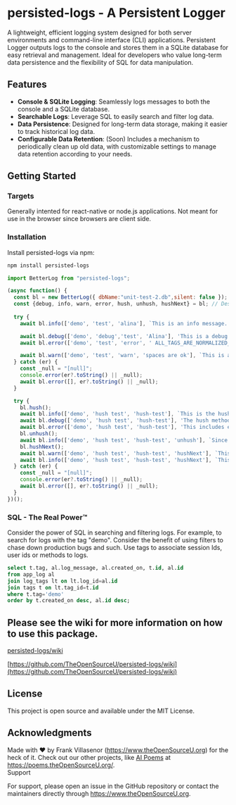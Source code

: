 # persisted-logs - A Persistent Logger

A lightweight, efficient logging system designed for both server 
environments and command-line interface (CLI) applications. Persistent 
Logger outputs logs to the console and stores them in a SQLite database for 
easy retrieval and management. Ideal for developers who value long-term data 
persistence and the flexibility of SQL for data manipulation.

## Features

- **Console & SQLite Logging**: Seamlessly logs messages to both the console and a SQLite database.
- **Searchable Logs**: Leverage SQL to easily search and filter log data.
- **Data Persistence**: Designed for long-term data storage, making it easier to track historical log data.
- **Configurable Data Retention**: (Soon) Includes a mechanism to periodically clean up old data, 
with customizable settings to manage data retention according to your needs.

## Getting Started

### Targets
Generally intented for react-native or node.js applications. Not meant for use in the 
browser since browsers are client side.


### Installation

Install persisted-logs via npm:

```bash
npm install persisted-logs
```

```javascript
import BetterLog from "persisted-logs";

(async function() {
  const bl = new BetterLog({ dbName:"unit-test-2.db",silent: false });
  const {debug, info, warn, error, hush, unhush, hushNext} = bl; // Destructure the methods for easier access.
  
  try {
    await bl.info(['demo', 'test', 'alina'], `This is an info message. ${Date.now()}`);

    await bl.debug(['demo', 'debug','test', 'Alina'], 'This is a debug message');
    await bl.error(['demo', 'test', 'error', ' ALL_TAGS_ARE_NORMALIZED_TO_lowercase'], `This is an error message. it gets ${Date.now()} highlighted as an error`);

    await bl.warn(['demo', 'test', 'warn', 'spaces are ok'], `This is a warning message. it gets highlighted as a warning ${Date.now()}`);
  } catch (er) {
    const _null = "[null]";
    console.error(er?.toString() || _null);
    await bl.error([], er?.toString() || _null);
  }

  try {
    bl.hush();
    await bl.info(['demo', 'hush test', 'hush-test'], `This is the hush demo. When you hush, it silences all output to the console. If you call hushNext(), it will only silence the next log message.`);
    await bl.debug(['demo', 'hush test', 'hush-test'], 'The hush method will continue across all log levels until you call unhush().');
    await bl.error(['demo', 'hush test', 'hush-test'], 'This includes error messages. Again, all of these still go to the persistent log.');
    bl.unhush();
    await bl.info(['demo', 'hush test', 'hush-test', 'unhush'], `Since Unhush has been called, this will go to the console.`);
    bl.hushNext();
    await bl.warn(['demo', 'hush test', 'hush-test', 'hushNext'], `This will be hushed since hushNext() was called.`);
    await bl.info(['demo', 'hush test', 'hush-test', 'hushNext'], `This will not be hushed though. It will go to the console.`);
  } catch (er) {
    const _null = "[null]";
    console.error(er?.toString() || _null);
    await bl.error([], er?.toString() || _null);
  }
})();
```

### SQL - The Real Power™

Consider the power of SQL in searching and filtering logs. For example, 
to search for logs with the tag "demo". Consider the benefit of using filters
to chase down production bugs and such. Use tags to associate session Ids, 
user ids or methods to logs.

```sql
select t.tag, al.log_message, al.created_on, t.id, al.id
from app_log al
join log_tags lt on lt.log_id=al.id
join tags t on lt.tag_id=t.id
where t.tag='demo'
order by t.created_on desc, al.id desc;
```

## Please see the wiki for more information on how to use this package.

[persisted-logs/wiki](https://github.com/TheOpenSourceU/persisted-logs/wiki)

[https://github.com/TheOpenSourceU/persisted-logs/wiki](https://github.com/TheOpenSourceU/persisted-logs/wiki)

## License
This project is open source and available under the MIT License.  

## Acknowledgments
Made with ❤️ by Frank Villasenor (https://www.theOpenSourceU.org) for the heck of it. Check out our other projects, 
like [AI Poems](https://poems.theOpenSourceU.org/) at https://poems.theOpenSourceU.org/.  
Support

For support, please open an issue in the GitHub repository or contact the maintainers directly through https://www.theOpenSourceU.org.
